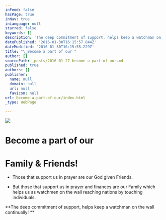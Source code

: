 ```yaml
---
inFeed: false
hasPage: true
inNav: true
inLanguage: null
starred: false
keywords: []
description: 'The deep commitment of support, helps keep a watchman on the wall continually!  '
datePublished: '2016-01-30T16:15:57.844Z'
dateModified: '2016-01-30T16:15:55.229Z'
title: "\_Become a part of our "
author: []
sourcePath: _posts/2016-01-27-become-a-part-of-our.md
published: true
authors: []
publisher:
  name: null
  domain: null
  url: null
  favicon: null
url: become-a-part-of-our/index.html
_type: WebPage

---
```

![](https://the-grid-user-content.s3-us-west-2.amazonaws.com/831e7a8d-403a-4c06-9a69-011fa8f5eff9.jpg)

# Become a part of our 

# Family & Friends!

* Those that support us in prayer are our God given Friends. 

* But those that support us in prayer and finances are our Family which helps us as watchmen on the wall reaching nations by touching individuals. 

**The deep commitment of support, helps keep a watchman on the wall continually!  **